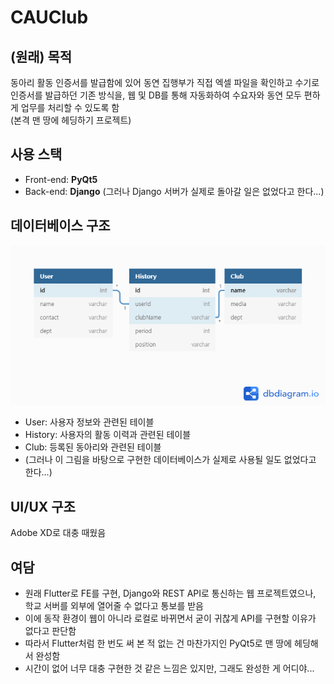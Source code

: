 **CAUClub**
============
## **(원래) 목적**
동아리 활동 인증서를 발급함에 있어 동연 집행부가 직접 엑셀 파일을 확인하고 수기로 인증서를 발급하던 기존 방식을, 웹 및 DB를 통해 자동화하여 수요자와 동연 모두 편하게 업무를 처리할 수 있도록 함
<br>
(본격 맨 땅에 헤딩하기 프로젝트)

## **사용 스택**
* Front-end: **PyQt5**
* Back-end: **Django** (그러나 Django 서버가 실제로 돌아갈 일은 없었다고 한다...)

## **데이터베이스 구조**
![데이터베이스 구조](/DatabaseERD.png?raw=true "데이터베이스 구조")
* User: 사용자 정보와 관련된 테이블
* History: 사용자의 활동 이력과 관련된 테이블
* Club: 등록된 동아리와 관련된 테이블
* (그러나 이 그림을 바탕으로 구현한 데이터베이스가 실제로 사용될 일도 없었다고 한다...)

## **UI/UX 구조**
Adobe XD로 대충 때웠음

## **여담**
* 원래 Flutter로 FE를 구현, Django와 REST API로 통신하는 웹 프로젝트였으나, 학교 서버를 외부에 열어줄 수 없다고 통보를 받음
* 이에 동작 환경이 웹이 아니라 로컬로 바뀌면서 굳이 귀찮게 API를 구현할 이유가 없다고 판단함 
* 따라서 Flutter처럼 한 번도 써 본 적 없는 건 마찬가지인 PyQt5로 맨 땅에 헤딩해서 완성함
* 시간이 없어 너무 대충 구현한 것 같은 느낌은 있지만, 그래도 완성한 게 어디야...
